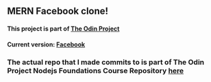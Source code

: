 ## MERN Facebook clone! 
#### This project is part of [The Odin Project](http://theodinproject.com)


 #### Current version: [Facebook](https://mernfb.herokuapp.com)


### The actual repo that I made commits to is part of The Odin Project Nodejs Foundations Course Repository [here](https://github.com/irlgabriel/odin-nodejs-foundations/tree/master/facebook)
